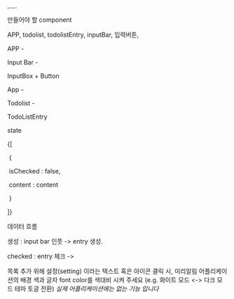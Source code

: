 <img src="/Users/jongwoopark/Downloads/Untitled (1).jpg" alt="Untitled (1)" style="zoom:25%;" />



만들어야 할 component

APP, todolist, todolistEntry, inputBar, 입력버튼,  



APP - 

Input Bar -

InputBox + Button



App - 

Todolist - 

TodoListEntry 





state

{[

​	{

​		isChecked : false,

​		content : content

​	}



]}





데이터 흐름

생성 : input bar 인풋 -> entry 생성. 

checked : entry 체크 -> 



목록 추가 위헤 설정(setting) 이라는 텍스트 혹은 아이콘 클릭 시, 미리알림 어플리케이션의 배경 색과 글자 font color를 색대비 시켜 주세요 (e.g. 화이트 모드 <-> 다크 모드 테마 토글 전환) *실제 어플리케이션에는 없는 기능 입니다*







